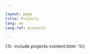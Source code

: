 ```yaml
---

layout: page
title: Projects
lang: en
lang-ref: projects

---
```



{%- include projects-content.html -%}
